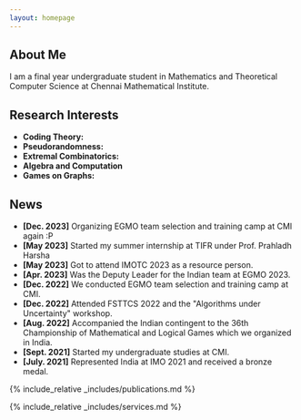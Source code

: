 ```yaml
---
layout: homepage
---
```


## About Me

I am a final year undergraduate student in Mathematics and Theoretical Computer Science at Chennai Mathematical Institute.

## Research Interests

- **Coding Theory:** 
- **Pseudorandomness:**
- **Extremal Combinatorics:**
- **Algebra and Computation**
- **Games on Graphs:**

## News
 
- **[Dec. 2023]** Organizing EGMO team selection and training camp at CMI again :P
- **[May 2023]** Started my summer internship at TIFR under Prof. Prahladh Harsha
- **[May 2023]** Got to attend IMOTC 2023 as a resource person.
- **[Apr. 2023]** Was the Deputy Leader for the Indian team at EGMO 2023.
- **[Dec. 2022]** We conducted EGMO team selection and training camp at CMI.
- **[Dec. 2022]** Attended FSTTCS 2022 and the "Algorithms under Uncertainty" workshop. 
- **[Aug. 2022]** Accompanied the Indian contingent to the 36th Championship of Mathematical and Logical Games which we organized in India.
- **[Sept. 2021]** Started my undergraduate studies at CMI.
- **[July. 2021]** Represented India at IMO 2021 and received a bronze medal.

{% include_relative _includes/publications.md %}

{% include_relative _includes/services.md %}
